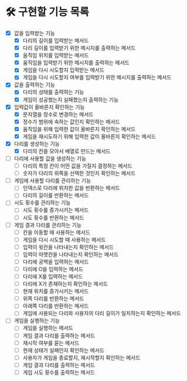 # 🛠 구현할 기능 목록
* [x] 값을 입력받는 기능
    * [x] 다리의 길이를 입력받는 메서드
    * [x] 다리 길이를 입력받기 위한 메시지를 출력하는 메서드
    * [x] 움직임 위치를 입력받는 메서드
    * [x] 움직임을 입력받기 위한 메시지를 출력하는 메서드
    * [x] 게임을 다시 시도할지 입력받는 메서드
    * [x] 게임을 다시 시도할지 여부를 입력받기 위한 메시지를 출력하는 메서드
* [x] 값을 출력하는 기능
  * [x] 다리의 상태를 출력하는 기능
  * [x] 게임이 성공했는지 실패했는지 출력하는 기능
* [x] 입력값이 올바른지 확인하는 기능
  * [x] 문자열을 정수로 변경하는 메서드
  * [x] 정수가 범위에 속하는 값인지 확인하는 메서드
  * [x] 움직임을 위해 입력한 값이 올바른지 확인하는 메서드
  * [x] 게임을 재시도하기 위해 입력한 값이 올바른지 확인하는 메서드
* [x] 다리를 생성하는 기능
  * [x] 다리의 칸을 모아서 배열로 만드는 메서드
* [ ] 다리에 사용할 값을 생성하는 기능
  * [ ] 다리의 특정 칸이 어떤 값을 가질지 결정하는 메서드
  * [ ] 숫자가 다리의 위쪽을 선택한 것인지 확인하는 메서드
* [ ] 게임에 사용할 다리를 관리하는 기능
  * [ ] 인덱스로 다리에 위치한 값을 반환하는 메서드
  * [ ] 다리의 길이를 반환하는 메서드
* [ ] 시도 횟수를 관리하는 기능
  * [ ] 시도 횟수를 증가시키는 메서드
  * [ ] 시도 횟수를 반환하는 메서드
* [ ] 게임 결과 다리를 관리하는 기능
  * [ ] 칸을 이동할 때 사용하는 메서드
  * [ ] 게임을 다시 시도할 때 사용하는 메서드
  * [ ] 입력이 윗칸을 나타내는지 확인하는 메서드
  * [ ] 입력이 아랫칸을 나타내는지 확인하는 메서드
  * [ ] 다리에 공백을 입력하는 메서드
  * [ ] 다리에 O을 입력하는 메서드
  * [ ] 다리에 X를 입력하는 메서드
  * [ ] 다리에 X가 존재하는지 확인하는 메서드
  * [ ] 현재 위치를 증가시키는 메서드
  * [ ] 위쪽 다리를 반환하는 메서드
  * [ ] 아래쪽 다리를 반환하는 메서드
  * [ ] 게임에 사용되는 다리와 사용자의 다리 길이가 일치하는지 확인하는 메서드
* [ ] 게임을 실행하는 기능
  * [ ] 게임을 실행하는 메서드
  * [ ] 게임 결과 다리를 출력하는 메서드
  * [ ] 재시작 여부를 묻는 메서드
  * [ ] 현재 상태가 실패인지 확인하는 메서드
  * [ ] 사용자가 게임을 종료할지, 재시작할지 확인하는 메서드
  * [ ] 게임 결과 다리를 출력하는 메서드
  * [ ] 게임 시도 횟수를 출력하는 메서드
